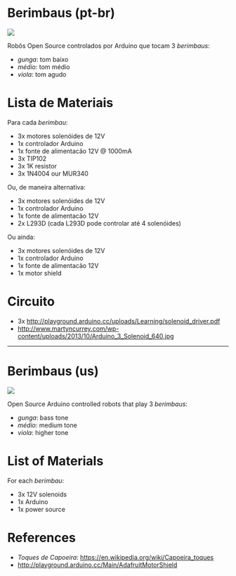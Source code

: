 # Berimbaus (pt-br)

![](https://upload.wikimedia.org/wikipedia/commons/8/8a/Debretberimbau.jpg)

Robôs Open Source controlados por Arduino que tocam 3 _berimbaus_:

- _gunga_: tom baixo
- _médio_: tom médio
- _viola_: tom agudo

# Lista de Materiais

Para cada _berimbau_:

- 3x motores solenóides de 12V
- 1x controlador Arduino
- 1x fonte de alimentacão 12V @ 1000mA
- 3x TIP102
- 3x 1K resistor
- 3x 1N4004 our MUR340

Ou, de maneira alternativa:

- 3x motores solenóides de 12V
- 1x controlador Arduino
- 1x fonte de alimentacão 12V
- 2x L293D (cada L293D pode controlar até 4 solenóides)

Ou ainda:

- 3x motores solenóides de 12V
- 1x controlador Arduino
- 1x fonte de alimentacão 12V
- 1x motor shield

# Circuito

- 3x http://playground.arduino.cc/uploads/Learning/solenoid_driver.pdf
- http://www.martyncurrey.com/wp-content/uploads/2013/10/Arduino_3_Solenoid_640.jpg

---

# Berimbaus (us)

![](https://upload.wikimedia.org/wikipedia/commons/8/8a/Debretberimbau.jpg)

Open Source Arduino controlled robots that play 3 _berimbaus_:

- _gunga_: bass tone
- _médio_: medium tone
- _viola_: higher tone

# List of Materials

For each _berimbau_:

- 3x 12V solenoids
- 1x Arduino
- 1x power source

# References

- _Toques de Capoeira_: https://en.wikipedia.org/wiki/Capoeira_toques
- http://playground.arduino.cc/Main/AdafruitMotorShield
